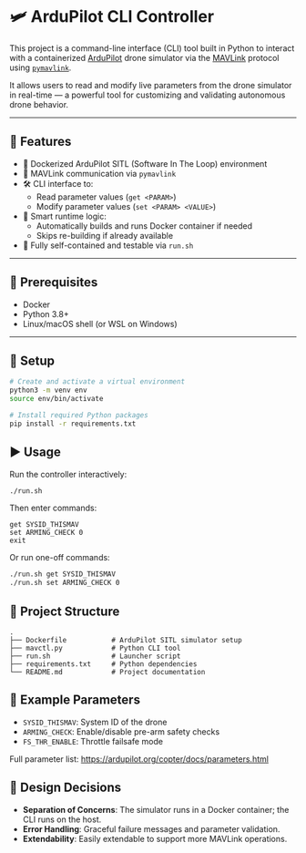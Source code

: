 # 🛩️ ArduPilot CLI Controller

This project is a command-line interface (CLI) tool built in Python to interact with a containerized [ArduPilot](https://ardupilot.org/) drone simulator via the [MAVLink](https://mavlink.io/en/) protocol using [`pymavlink`](https://github.com/ArduPilot/pymavlink).

It allows users to read and modify live parameters from the drone simulator in real-time — a powerful tool for customizing and validating autonomous drone behavior.

---

## 🚀 Features

- 🐳 Dockerized ArduPilot SITL (Software In The Loop) environment  
- 🔌 MAVLink communication via `pymavlink`  
- 🛠️ CLI interface to:
  - Read parameter values (`get <PARAM>`)
  - Modify parameter values (`set <PARAM> <VALUE>`)
- 🔁 Smart runtime logic:
  - Automatically builds and runs Docker container if needed
  - Skips re-building if already available
- 🧪 Fully self-contained and testable via `run.sh`

---

## 🧰 Prerequisites

- Docker  
- Python 3.8+  
- Linux/macOS shell (or WSL on Windows)

---

## 🧱 Setup

```bash
# Create and activate a virtual environment
python3 -m venv env
source env/bin/activate

# Install required Python packages
pip install -r requirements.txt
```

## ▶️ Usage

Run the controller interactively:

```bash
./run.sh
```

Then enter commands:

```text
get SYSID_THISMAV
set ARMING_CHECK 0
exit
```

Or run one-off commands:

```bash
./run.sh get SYSID_THISMAV
./run.sh set ARMING_CHECK 0
```

## 📂 Project Structure

```
.
├── Dockerfile           # ArduPilot SITL simulator setup
├── mavctl.py            # Python CLI tool
├── run.sh               # Launcher script
├── requirements.txt     # Python dependencies
└── README.md            # Project documentation
```

## 📌 Example Parameters

* `SYSID_THISMAV`: System ID of the drone
* `ARMING_CHECK`: Enable/disable pre-arm safety checks
* `FS_THR_ENABLE`: Throttle failsafe mode

Full parameter list: https://ardupilot.org/copter/docs/parameters.html

## 🧠 Design Decisions

* **Separation of Concerns**: The simulator runs in a Docker container; the CLI runs on the host.
* **Error Handling**: Graceful failure messages and parameter validation.
* **Extendability**: Easily extendable to support more MAVLink operations.
